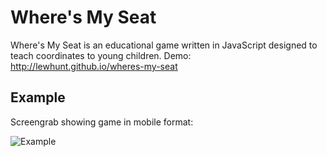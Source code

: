 # Where's My Seat
Where's My Seat is an educational game written in JavaScript designed to teach coordinates to young children.
Demo: http://lewhunt.github.io/wheres-my-seat

## Example
Screengrab showing game in mobile format:

![Example](images/wheres-my-seat-10.gif)
